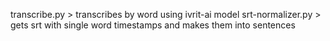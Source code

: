 transcribe.py > transcribes by word using ivrit-ai model
srt-normalizer.py > gets srt with single word timestamps and makes them into sentences 
